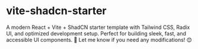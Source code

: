 # vite-shadcn-starter
 A modern React + Vite + ShadCN starter template with Tailwind CSS, Radix UI, and optimized development setup. Perfect for building sleek, fast, and accessible UI components. 🚀  Let me know if you need any modifications! 😊
